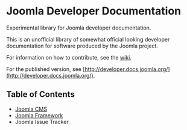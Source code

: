 # Joomla Developer Documentation

Experimental library for Joomla developer documentation.

This is an unofficial library of somewhat official looking developer documentation for software produced by the Joomla project.

For information on how to contribute, see the [wiki](https://github.com/joomla/joomla-developer-docs/wiki).

For the published version, see [http://developer.docs.joomla.org/](http://developer.docs.joomla.org/).

## Table of Contents

* [Joomla CMS](http://developer.docs.joomla.org/#/en/cms/cms.md)
* [Joomla Framework](http://developer.docs.joomla.org/#/en/Framework/Framework.md)
* Joomla Issue Tracker
